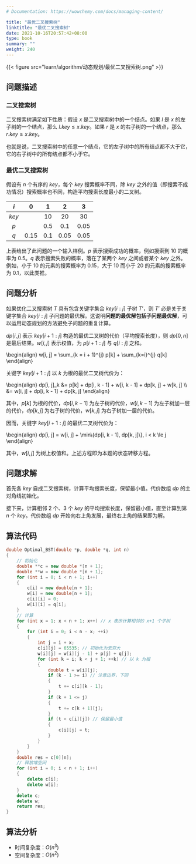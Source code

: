 ```yaml
---
# Documentation: https://wowchemy.com/docs/managing-content/

title: "最优二叉搜索树"
linktitle: "最优二叉搜索树"
date: 2021-10-16T20:57:42+08:00
type: book
summary: ""
weight: 240
---
```


<!--more-->

{{< figure src="learn/algorithm/动态规划/最优二叉搜索树.png" >}}

## 问题描述

### 二叉搜索树

二叉搜索树满足如下性质：假设 $x$ 是二叉搜索树中的一个结点。如果 $l$ 是 $x$ 的左子树的一个结点，那么 $l.key \le x.key$。如果 $r$ 是 $x$ 的右子树的一个结点，那么 $r.key \ge x.key$。

也就是说，二叉搜索树中的任意一个结点，它的左子树中的所有结点都不大于它，它的右子树中的所有结点都不小于它。

### 最优二叉搜索树

假设有 $n$ 个有序的 $key$，每个 $key$ 搜索概率不同，除 $key$ 之外的值（即搜索不成功情况）搜索概率也不同，构造平均搜索长度最小的二叉树。

|  $i$  |  $0$   |  $1$  |  $2$   |  $3$   |
| :---: | :----: | :---: | :----: | :----: |
| $key$ |        | $10$  |  $20$  |  $30$  |
|  $p$  |        | $0.5$ | $0.1$  | $0.05$ |
|  $q$  | $0.15$ | $0.1$ | $0.05$ | $0.05$ |

上表给出了此问题的一个输入样例。$p$ 表示搜索成功的概率，例如搜索到 $10$ 的概率为 $0.5$。$q$ 表示搜索失败的概率，落在了某两个 $key$ 之间或者某个 $key$ 之外。例如，小于 $10$ 的元素的搜索概率为 $0.15$，大于 $10$ 而小于 $20$ 的元素的搜索概率为 $0.1$，以此类推。

## 问题分析

如果优化二叉搜索树 $T$ 具有包含关键字集合 $key[i:j]$ 子树 $T’$，则 $T’$ 必是关于关键字集合 $key[i:j]$ 子问题的最优解。这说明**问题的最优解包括子问题最优解**，可以运用动态规划的方法避免子问题的重复计算。

$dp[i, j]$ 表示 $key[i + 1:j]$ 构造的最优二叉树的代价（平均搜索长度），则 $dp[0, n]$ 是最后结果。$w[i, j]$ 表示权值，为 $p[i + 1:j]$ 与 $q[i:j]$ 之和。

\begin{align}
w[i, j] = \sum_{k = i + 1}^{j} p[k] + \sum_{k=i}^{j} q[k]
\end{align}

关键字 $key[i + 1:j]$ 以 $k$ 为根的最优二叉树代价为：

\begin{align}
dp[i, j]_k &= p[k] + dp[i, k - 1] + w[i, k - 1] + dp[k, j] + w[k, j] \\\\
&= w[i, j] + dp[i, k - 1] + dp[k, j]
\end{align}

其中，$p[k]$ 为根的代价，$dp[i, k - 1]$ 为左子树的代价，$w[i, k - 1]$ 为左子树加一层的代价，$dp[k, j]$ 为右子树的代价，$w[k, j]$ 为右子树加一层的代价。

因而，关键字 $key[i + 1:j]$ 的最优二叉树代价为：

\begin{align}
dp[i, j] = w[i, j] + \min\\{dp[i, k - 1], dp[k, j]\\}, i < k \le j
\end{align}

其中，$w[i, j]$ 为树上权值和。上述方程即为本题的状态转移方程。

## 问题求解

首先各 $key$ 自成二叉搜索树，计算平均搜索长度，保留最小值。代价数组 $dp$ 的主对角线初始化。

接下来，计算相邻 $2$ 个、$3$ 个 $key$ 的平均搜索长度，保留最小值，直至计算到第 $n$ 个 $key$。代价数组 $dp$ 开始向右上角发展，最终右上角的结果即为解。

## 算法代码

```cpp
double Optimal_BST(double *p, double *q, int n)
{
    // 初始化
    double **c = new double *[n + 1];
    double **w = new double *[n + 1];
    for (int i = 0; i < n + 1; i++)
    {
        c[i] = new double[n + 1];
        w[i] = new double[n + 1];
        c[i][i] = 0;
        w[i][i] = q[i];
    }
    // 计算
    for (int x = 1; x < n + 1; x++) // x 表示计算相邻的 x+1 个子树
    {
        for (int i = 0; i < n - x; ++i)
        {
            int j = i + x;
            c[i][j] = 65535; // 初始化为无穷大
            w[i][j] = w[i][j - 1] + p[j] + q[j];
            for (int k = i; k < j + 1; ++k) // 以 k 为根
            {
                double t = w[i][j];
                if (k - 1 >= i) // 注意边界，下同
                {
                    t += c[i][k - 1];
                }
                if (k + 1 <= j)
                {
                    t += c[k + 1][j];
                }
                if (t < c[i][j]) // 保留最小值
                {
                    c[i][j] = t;
                }
            }
        }
    }
    double res = c[0][n];
    // 释放堆空间
    for (int i = 0; i < n + 1; i++)
    {
        delete c[i];
        delete w[i];
    }
    delete c;
    delete w;
    return res;
}
```

## 算法分析

- 时间复杂度：$O(n^3)$
- 空间复杂度：$O(n^2)$